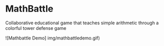 # MathBattle
Collaborative educational game that teaches simple arithmetic through a colorful tower defense game

![Mathbattle Demo] img/mathbattledemo.gif)
